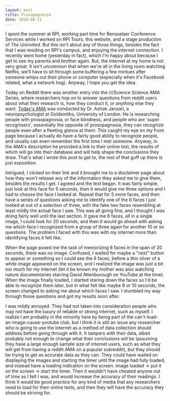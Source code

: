 ```yaml
---
layout: post
title: Prosopagnosia
date: 2016-08-11
---
```


I spent the summer at RPI, working part time for Rensselaer Conference Services while I worked on RPI Tours, this website, and a stage production of *The Uninvited*. But this isn't about any of those things, besides the fact that I was residing on RPI's campus, and enjoying the internet connection. I recently went home (yesterday in fact), which I'm happy about because I get to see my parents and brother again. But, the internet at my home is not very great. It isn't uncommon that when we're all in the living room watching Netflix, we'll have to sit through some buffering a few mintues after someone whips out their phone or computer (especially when it's Facebook related, what a network hog). Anyway, I hope you get the idea. 

Today on Reddit there was another entry into the /r/Science Science AMA Series, where researchers hop on to answer questions from reddit users about what their research is, how they conduct it, or anything else they want. [Today's AMA](https://www.reddit.com/r/science/comments/4x7o9u/science_ama_series_hi_reddit_im_dr_ashok_jansari/) was conducted by Dr. Ashok Jansari, a neuropsychologist at Goldsmiths, University of London. He is researching people with prosopagnosia, or face blindness, and people who are 'super recognisers', essentially the opposite of prosopagnosia, they can recognize people even after a fleeting glance at them. This caught my eye on my front page because I actually do have a fairly good ability to recognize people, and usually can even remember the first time I met someone. Anyway, in the AMA's description he provided a link to their online test, the results of which will go into their database and will help shape the conclusions they draw. That's what I wrote this post to get to, the rest of that guff up there is just exposition.

Intrigued, I clicked on their link and it brought me to a disclaimer page about how they won't release any of the information they asked me to give them, besides the results I get. I agreed and the test began. It was fairly simple, just look at this face for 5 seconds, then it would give me three options and I had to choose the face I looked at. Repeat that for 5 more faces, and then have a series of questions asking me to identify one of the 6 faces I just looked at out of a selection of three, with the fake two faces resembling at least mildly the actual face I saw. This was all going fine, and I thought I was doing fairly well until the last section. It gave me 6 faces, all in a single image, I could look for 20 seconds, and then it would go ahead with asking me which face I recognized from a group of three again for another 10 or so questions. The problem I faced with this was with my internet more than identifying faces it felt like.

When the page posed me the task of memorizing 6 faces in the span of 20 seconds, there was no image. Confused, I waited for maybe a "next" button to appear or something so I could see the 6 faces, before a thin sliver of a white image appeared on the screen, and I realized the image was just a bit too much for my internet (let it be known my mother was also watching nature documentaries starring David Attenborough on YouTube at the time). When the image finally loaded, I started staring down the faces so I'd be able to recognize them later, but in what felt like maybe 8 or 10 seconds, the screen changed to asking me about which faces I saw. I stumbled my way through those questions and got my results soon after. 

I was mildly annoyed. They had not taken into consideration people who may not have the luxury of reliable or strong internet, such as myself. I realize I am probably in the minority here by being part of the can't-load-an-image-cause-youtube club, but I think it is still an issue any researcher who is going to use the internet as a method of data collection should address before going through with it. It tampers with their data, albeit probably not enough to change what their conclusions will be (assuming they have a large enough sample size of internet users, such as what they will get from having a reddit AMA on a popular subreddit), but they should be trying to get as accurate data as they can. They could have waited on displaying the images and starting the timer until the image had fully loaded, and instead have a loading indication on the screen. Image loaded -> put it on the screen -> start the timer. Then it wouldn't have cheated anyone out of time as I felt I was, and would increase the accuracy of their readings. I think it would be good practice for any kind of media that any researchers need to load for their online tests, and then they will have the accuracy they should be striving for.